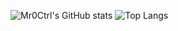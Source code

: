 ![Mr0Ctrl's GitHub stats](https://github-readme-stats.vercel.app/api?username=mr0ctrl&show_icons=true&theme=radical&theme=dark)
![Top Langs](https://github-readme-stats.vercel.app/api/top-langs/?username=anuraghazra&layout=compact)
<!--
**Mr0Ctrl/Mr0Ctrl** is a ✨ _special_ ✨ repository because its `README.md` (this file) appears on your GitHub profile.

Here are some ideas to get you started:

- 🔭 I’m currently working on ...
- 🌱 I’m currently learning ...
- 👯 I’m looking to collaborate on ...
- 🤔 I’m looking for help with ...
- 💬 Ask me about ...
- 📫 How to reach me: ...
- 😄 Pronouns: ...
- ⚡ Fun fact: ...
-->
